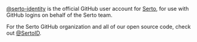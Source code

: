 [@serto-identity](https://github.com/serto-identity) is the official GitHub user account for [Serto](https://serto.id), for use with GitHub logins on behalf of the Serto team.

For the Serto GitHub organization and all of our open source code, check out [@SertoID](https://github.com/SertoID).

